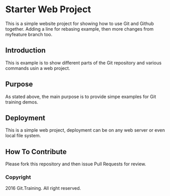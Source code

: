 # Starter Web Project

This is a simple website project for showing how to use Git and Github together.  Adding a line for rebasing example, then more changes from myfeature branch too.

## Introduction

This is example is to show different parts of the Git repository and various commands usin a web project.

## Purpose

As stated above, the main purpose is to provide simpe examples for Git training demos.

## Deployment

This is a simple web project, deployment can be on any web server or even local file system.

## How To Contribute

Please fork this repository and then issue Pull Requests for review.

### Copyright

2016 Git.Training. All right reserved.
